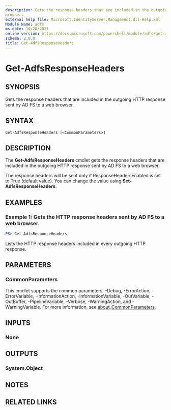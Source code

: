 ```yaml
---
description: Gets the response headers that are included in the outgoing HTTP response sent by AD FS to a web
browser.
external help file: Microsoft.IdentityServer.Management.dll-Help.xml
Module Name: adfs
ms.date: 10/28/2021
online version: https://docs.microsoft.com/powershell/module/adfs/get-adfsresponseheaders?view=windowsserver2022-ps&wt.mc_id=ps-gethelp
schema: 2.0.0
title: Get-AdfsResponseHeaders
---
```


# Get-AdfsResponseHeaders

## SYNOPSIS
Gets the response headers that are included in the outgoing HTTP response sent by AD FS to a web
browser.

## SYNTAX

```
Get-AdfsResponseHeaders [<CommonParameters>]
```

## DESCRIPTION
The **Get-AdfsResponseHeaders** cmdlet gets the response headers that are included in the outgoing
HTTP response sent by AD FS to a web browser.

The response headers will be sent only if ResponseHeadersEnabled is set to True (default value). You
can change the value using **Set-AdfsResponseHeaders**.

## EXAMPLES

### Example 1: Gets the HTTP response headers sent by AD FS to a web browser.
```powershell
PS> Get-AdfsResponseHeaders
```

Lists the HTTP response headers included in every outgoing HTTP response.

## PARAMETERS

### CommonParameters
This cmdlet supports the common parameters: -Debug, -ErrorAction, -ErrorVariable, -InformationAction, -InformationVariable, -OutVariable, -OutBuffer, -PipelineVariable, -Verbose, -WarningAction, and -WarningVariable. For more information, see [about_CommonParameters](https://go.microsoft.com/fwlink/?LinkID=113216).

## INPUTS

### None

## OUTPUTS

### System.Object
## NOTES

## RELATED LINKS
